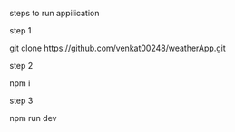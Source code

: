 steps to run appilication

step 1

git clone https://github.com/venkat00248/weatherApp.git

step 2 

npm i 

step 3 

npm run dev

